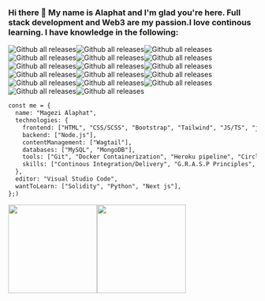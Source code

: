 ### Hi there 👋 My name is Alaphat and I'm glad you're here. Full stack development and Web3 are my passion.I love continous learning. I have knowledge in the following:
![Github all releases](https://img.shields.io/badge/chai.js-323330?style=for-the-badge&logo=chai&logoColor=red)![Github all releases](https://img.shields.io/badge/Node.js-43853D?style=for-the-badge&logo=node.js&logoColor=white)![Github all releases](https://img.shields.io/badge/circleci-343434?style=for-the-badge&logo=circleci&logoColor=white)![Github all releases](https://img.shields.io/badge/JavaScript-F7DF1E?style=for-the-badge&logo=javascript&logoColor=black)![Github all releases](https://img.shields.io/badge/mocha.js-323330?style=for-the-badge&logo=mocha&logoColor=Brown)![Github all releases](https://img.shields.io/badge/HTML-239120?style=for-the-badge&logo=html5&logoColor=white)![Github all releases](https://img.shields.io/badge/CSS-239120?&style=for-the-badge&logo=css3&logoColor=white)![Github all releases](https://img.shields.io/badge/React-20232A?style=for-the-badge&logo=react&logoColor=61DAFB)![Github all releases](https://img.shields.io/badge/Express.js-404D59?style=for-the-badge)![Github all releases](https://img.shields.io/badge/MongoDB-4EA94B?style=for-the-badge&logo=mongodb&logoColor=white)![Github all releases](https://img.shields.io/badge/MySQL-00000F?style=for-the-badge&logo=mysql&logoColor=white)![Github all releases](https://img.shields.io/badge/Heroku-430098?style=for-the-badge&logo=heroku&logoColor=white)![Github all releases](https://img.shields.io/badge/Vue.js-35495E?style=for-the-badge&logo=vue.js&logoColor=4FC08D)![Github all releases](https://img.shields.io/badge/C-00599C?style=for-the-badge&logo=c&logoColor=white)![Github all releases](https://img.shields.io/badge/JavaScript-323330?style=for-the-badge&logo=javascript&logoColor=F7DF1E)![Github all releases](https://img.shields.io/badge/eslint-3A33D1?style=for-the-badge&logo=eslint&logoColor=white)![Github all releases](https://img.shields.io/badge/prettier-1A2C34?style=for-the-badge&logo=prettier&logoColor=F7BA3E)


```html
const me = {
  name: "Magezi Alaphat",
  technologies: {
    frontend: ["HTML", "CSS/SCSS", "Bootstrap", "Tailwind", "JS/TS", "jQuery", "React.js", "C-Programming", "Vue.js", "PUG"],
    backend: ["Node.js"],
    contentManagement: ["Wagtail"],
    databases: ["MySQL", "MongoDB"],
    tools: ["Git", "Docker Containerization", "Heroku pipeline", "Circle CI", "UML", "Express", "Workbench", "ES Lint / Prettier"]
    skills: ["Continous Integration/Delivery", "G.R.A.S.P Principles", "S.O.L.I.D Principles", "Debugging", "Code Refactoring", "Test Driven Development", "Behaviour Driven Development with Cucumber", "HCD"]
  },
  editor: "Visual Studio Code",
  wantToLearn: ["Solidity", "Python", "Next js"],
};)
```
<p>
<img height="180em" src="https://github-readme-stats.vercel.app/api?username=arafats1&show_icons=true&hide_border=true&&count_private=true&include_all_commits=true" /><img height="180em" src="https://github-readme-stats.vercel.app/api/top-langs/?username=arafats1&layout=compact&theme=cobalt&hide_border=true" />
</p>


<!--
**arafats1/arafats1** is a ✨ _special_ ✨ repository because its `README.md` (this file) appears on your GitHub profile.


Here are some ideas to get you started:

- 🔭 I’m currently working on ...
- 🌱 I’m currently learning ...
- 👯 I’m looking to collaborate on ...
- 🤔 I’m looking for help with ...
- 💬 Ask me about ...
- 📫 How to reach me: ...
- 😄 Pronouns: ...
- ⚡ Fun fact: ...
-->

